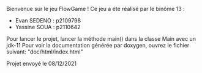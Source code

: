 Bienvenue sur le jeu FlowGame !
Ce jeu a été réalisé par le binôme 13 :

- Evan SEDENO : p2109798
- Yassine SOUA : p2110642

Pour lancer le projet, lancer la méthode main() dans la classe Main avec un jdk-11
Pour voir la documentation générée par doxygen, ouvrez le fichier suivant: "doc/html/index.html"

Projet envoyé le 08/12/2021
